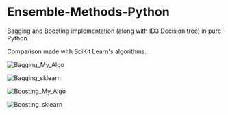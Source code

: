 # Ensemble-Methods-Python
Bagging and Boosting implementation (along with ID3 Decision tree) in pure Python.

Comparison made with SciKit Learn's algorithms.

![Bagging_My_Algo](https://github.com/skaravind/Ensemble-Methods-Python/Bagging.png)

![Bagging_sklearn](https://github.com/skaravind/Ensemble-Methods-Python/Bagging_scikit.png)

![Boosting_My_Algo](https://github.com/skaravind/Ensemble-Methods-Python/Boosting.png)

![Boosting_sklearn](https://github.com/skaravind/Ensemble-Methods-Python/Boosting_scikit.png)
